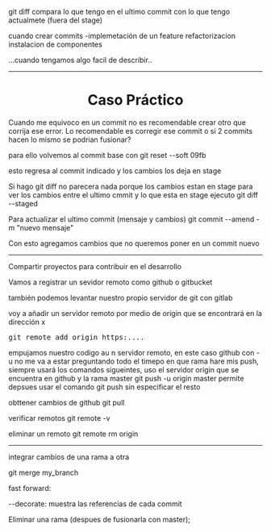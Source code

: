 git diff
compara lo que tengo en el ultimo commit con lo que tengo actualmete (fuera del stage)

cuando crear commits
-implemetación de un feature
refactorizacion
instalacion de componentes

...cuando tengamos algo facil de describir..

---

<h1 align="center">Caso Práctico</h1>

Cuando me equivoco en un commit no es recomendable crear otro que corrija ese error.
Lo recomendable es corregir ese commit o si 2 commits hacen lo mismo se podrian fusionar? 

para ello volvemos al commit base con
git reset --soft 09fb

esto regresa al commit indicado y los cambios los deja en stage 

Si hago git diff no parecera nada porque los cambios estan en stage
para ver los cambios entre el ultimo cmmit y lo que esta en stage ejecuto
git diff --staged

Para actualizar el ultimo commit (mensaje y cambios)
git commit --amend -m "nuevo mensaje"

Con esto agregamos cambios que no queremos poner en un commit nuevo

---

Compartir proyectos para contribuir en el desarrollo

Vamos a registrar un sevidor remoto como github o gitbucket

también podemos levantar nuestro propio servidor de git con gitlab

voy a añadir un servidor remoto por medio de origin que se encontrará en la dirección x
<pre>
git remote add origin https:....
</pre>


empujamos nuestro codigo au n servidor remoto, en este caso github
con -u no me va a estar preguntando todo el timepo en que rama hare mis push, siempre usará los comandos sigueintes, uso el servidor origin que se encuentra en github y la rama master
git push -u origin master
permite depsues usar el comando git push sin especificar el resto


obttener cambios de github
git pull


verificar remotos
git remote -v

eliminar un remoto
git remote rm origin


--- 
integrar cambios de una rama a otra

git merge my_branch

fast forward: 


--decorate: muestra las referencias de cada commit

Eliminar una rama (despues de fusionarla con master);
